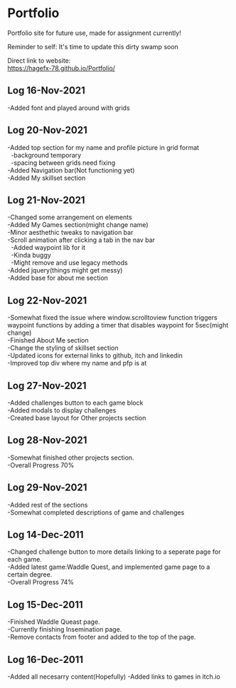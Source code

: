 # Portfolio
Portfolio site for future use, made for assignment currently!<br>

Reminder to self: It's time to update this dirty swamp soon

Direct link to website:<br>
https://hagefx-78.github.io/Portfolio/

## **Log 16-Nov-2021**
-Added font and played around with grids

## **Log 20-Nov-2021**
-Added top section for my name and profile picture in grid format<br>
&nbsp;&nbsp;-background temporary<br>
&nbsp;&nbsp;-spacing between grids need fixing<br>
-Added Navigation bar(Not functioning yet)<br>
-Added My skillset section

## **Log 21-Nov-2021**
-Changed some arrangement on elements<br>
-Added My Games section(might change name)<br>
-Minor aesthethic tweaks to navigation bar<br>
-Scroll animation after clicking a tab in the nav bar<br>
&nbsp;&nbsp;-Added waypoint lib for it<br>
&nbsp;&nbsp;-Kinda buggy<br>
&nbsp;&nbsp;-Might remove and use legacy methods<br>
-Added jquery(things might get messy)<br>
-Added base for about me section

## **Log 22-Nov-2021**
-Somewhat fixed the issue where window.scrolltoview function triggers waypoint functions by adding a timer that disables waypoint for 5sec(might change)<br>
-Finished About Me section<br>
-Change the styling of skillset section<br>
-Updated icons for external links to github, itch and linkedin<br>
-Improved top div where my name and pfp is at<br>

## **Log 27-Nov-2021**
-Added challenges button to each game block<br>
-Added modals to display challenges<br>
-Created base layout for Other projects section

## **Log 28-Nov-2021**
-Somewhat finished other projects section.<br>
-Overall Progress 70%

## **Log 29-Nov-2021**
-Added rest of the sections<br>
-Somewhat completed descriptions of game and challenges

## **Log 14-Dec-2011**
-Changed challenge button to more details linking to a seperate page for each game.<br>
-Added latest game:Waddle Quest, and implemented game page to a certain degree.<br>
-Overall Progress 74%

## **Log 15-Dec-2011**
-Finished Waddle Queast page.<br>
-Currently finishing Insemination page.<br>
-Remove contacts from footer and added to the top of the page.

## **Log 16-Dec-2011**
-Added all necesarry content(Hopefully)
-Added links to games in itch.io
